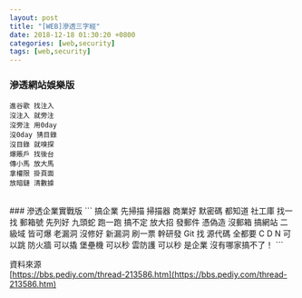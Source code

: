 ```yaml
---
layout: post
title: "[WEB]滲透三字經"
date: 2018-12-18 01:30:20 +0800
categories: [web,security]
tags: [web,security]
---
```



### 滲透網站娛樂版
```
進谷歌 找注入
沒注入 就旁注
沒旁注 用0day
沒0day 猜目錄
沒目錄 就嗅探
爆賬戶 找後台
傳小馬 放大馬
拿權限 掛頁面
放暗鏈 清數據
```
<br />
### 滲透企業實戰版
```
搞企業 先掃描
掃描器 商業好
默密碼 都知道
社工庫 找一找
郵箱號 先列好
九頭蛇 跑一跑
搞不定 放大招
發郵件 憑偽造
沒郵箱 搞網站
二級域 皆可爆
老漏洞 沒修好
新漏洞 刷一票
幹研發 Git 找
源代碼 全都要
C D N 可以跳
防火牆 可以撬
堡壘機 可以秒
雲防護 可以秒
是企業 沒有哪家搞不了！
```

資料來源<br />
[https://bbs.pediy.com/thread-213586.htm](https://bbs.pediy.com/thread-213586.htm)

